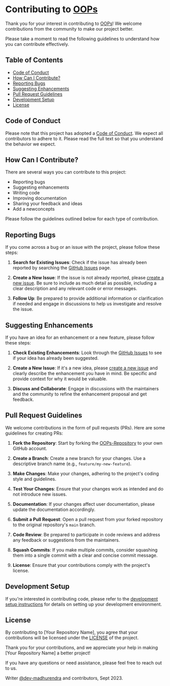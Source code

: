 # Contributing to [OOPs](https://github.com/dev-madhurendra/OOPs)

Thank you for your interest in contributing to [OOPs](https://github.com/dev-madhurendra/OOPs)! We welcome contributions from the community to make our project better.

Please take a moment to read the following guidelines to understand how you can contribute effectively.

## Table of Contents

- [Code of Conduct](#code-of-conduct)
- [How Can I Contribute?](#how-can-i-contribute)
- [Reporting Bugs](#reporting-bugs)
- [Suggesting Enhancements](#suggesting-enhancements)
- [Pull Request Guidelines](#pull-request-guidelines)
- [Development Setup](#development-setup)
- [License](#license)

## Code of Conduct

Please note that this project has adopted a [Code of Conduct](CODE_OF_CONDUCT.md). We expect all contributors to adhere to it. Please read the full text so that you understand the behavior we expect.

## How Can I Contribute?

There are several ways you can contribute to this project:

- Reporting bugs
- Suggesting enhancements
- Writing code
- Improving documentation
- Sharing your feedback and ideas
- Add a newconcepts

Please follow the guidelines outlined below for each type of contribution.

## Reporting Bugs

If you come across a bug or an issue with the project, please follow these steps:

1. **Search for Existing Issues**: Check if the issue has already been reported by searching the [GitHub Issues](https://github.com/dev-madhurendra/OOPs/issues) page.

2. **Create a New Issue**: If the issue is not already reported, please [create a new issue](https://github.com/dev-madhurendra/OOPs/issues/new). Be sure to include as much detail as possible, including a clear description and any relevant code or error messages.

3. **Follow Up**: Be prepared to provide additional information or clarification if needed and engage in discussions to help us investigate and resolve the issue.

## Suggesting Enhancements

If you have an idea for an enhancement or a new feature, please follow these steps:

1. **Check Existing Enhancements**: Look through the [GitHub Issues](https://github.com/dev-madhurendra/OOPs/issues) to see if your idea has already been suggested.

2. **Create a New Issue**: If it's a new idea, please [create a new issue](https://github.com/dev-madhurendra/OOPs/issues/new) and clearly describe the enhancement you have in mind. Be specific and provide context for why it would be valuable.

3. **Discuss and Collaborate**: Engage in discussions with the maintainers and the community to refine the enhancement proposal and get feedback.

## Pull Request Guidelines

We welcome contributions in the form of pull requests (PRs). Here are some guidelines for creating PRs:

1. **Fork the Repository**: Start by forking the [OOPs-Repository](https://github.com/dev-madhurendra/OOPs) to your own GitHub account.

2. **Create a Branch**: Create a new branch for your changes. Use a descriptive branch name (e.g., `feature/my-new-feature`).

3. **Make Changes**: Make your changes, adhering to the project's coding style and guidelines.

4. **Test Your Changes**: Ensure that your changes work as intended and do not introduce new issues.

5. **Documentation**: If your changes affect user documentation, please update the documentation accordingly.

6. **Submit a Pull Request**: Open a pull request from your forked repository to the original repository's `main` branch.

7. **Code Review**: Be prepared to participate in code reviews and address any feedback or suggestions from the maintainers.

8. **Squash Commits**: If you make multiple commits, consider squashing them into a single commit with a clear and concise commit message.

9. **License**: Ensure that your contributions comply with the project's license.

## Development Setup

If you're interested in contributing code, please refer to the [development setup instructions](DEVELOPMENT.md) for details on setting up your development environment.

## License

By contributing to [Your Repository Name], you agree that your contributions will be licensed under the [LICENSE](LICENSE) of the project.

Thank you for your contributions, and we appreciate your help in making [Your Repository Name] a better project!

If you have any questions or need assistance, please feel free to reach out to us.

Writer [@dev-madhurendra](https://github.com/dev-madhurendra) and contributors, Sept 2023.
